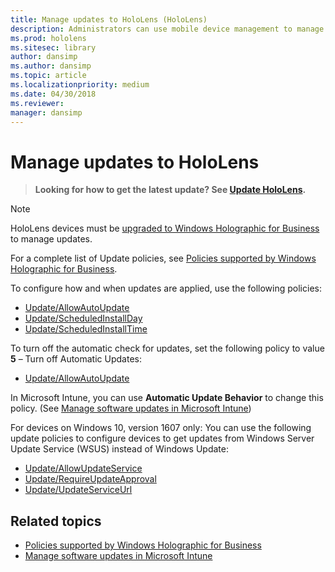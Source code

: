 ```yaml
---
title: Manage updates to HoloLens (HoloLens)
description: Administrators can use mobile device management to manage updates to HoloLens devices.
ms.prod: hololens
ms.sitesec: library
author: dansimp
ms.author: dansimp
ms.topic: article
ms.localizationpriority: medium
ms.date: 04/30/2018
ms.reviewer: 
manager: dansimp
---
```


# Manage updates to HoloLens

>**Looking for how to get the latest update? See [Update HoloLens](https://support.microsoft.com/help/12643/hololens-update-hololens).**

>[!NOTE]
>HoloLens devices must be [upgraded to Windows Holographic for Business](hololens-upgrade-enterprise.md) to manage updates.

For a complete list of Update policies, see [Policies supported by Windows Holographic for Business](https://docs.microsoft.com/windows/client-management/mdm/policy-configuration-service-provider#a-href-idhololenspoliciesapolicies-supported-by-windows-holographic-for-business).

To configure how and when updates are applied, use the following policies:
- [Update/AllowAutoUpdate](https://docs.microsoft.com/windows/client-management/mdm/policy-csp-update#update-allowautoupdate)
- [Update/ScheduledInstallDay](https://docs.microsoft.com/windows/client-management/mdm/policy-csp-update#update-scheduledinstallday)
- [Update/ScheduledInstallTime](https://docs.microsoft.com/windows/client-management/mdm/policy-csp-update#update-scheduledinstalltime)

To turn off the automatic check for updates, set the following policy to value **5** – Turn off Automatic Updates:
- [Update/AllowAutoUpdate](https://docs.microsoft.com/windows/client-management/mdm/policy-csp-update#update-allowautoupdate)

In Microsoft Intune, you can use **Automatic Update Behavior** to change this policy. (See [Manage software updates in Microsoft Intune](https://docs.microsoft.com/intune/windows-update-for-business-configure))

For devices on Windows 10, version 1607 only: You can use the following update policies to configure devices to get updates from Windows Server Update Service (WSUS) instead of Windows Update:

- [Update/AllowUpdateService](https://docs.microsoft.com/windows/client-management/mdm/policy-csp-update#update-allowupdateservice) 
- [Update/RequireUpdateApproval](https://docs.microsoft.com/windows/client-management/mdm/policy-csp-update#update-requireupdateapproval) 
- [Update/UpdateServiceUrl](https://docs.microsoft.com/windows/client-management/mdm/policy-csp-update#update-updateserviceurl) 



## Related topics

- [Policies supported by Windows Holographic for Business](https://docs.microsoft.com/windows/client-management/mdm/policy-configuration-service-provider#a-href-idhololenspoliciesapolicies-supported-by-windows-holographic-for-business)
- [Manage software updates in Microsoft Intune](https://docs.microsoft.com/intune/windows-update-for-business-configure)
